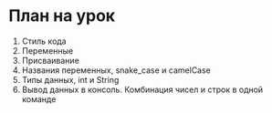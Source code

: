 # План на урок

1. Стиль кода
2. Переменные
3. Присваивание
4. Названия переменных, snake_case и camelCase
5. Типы данных, int и String
6. Вывод данных в консоль. Комбинация чисел и строк в одной команде
